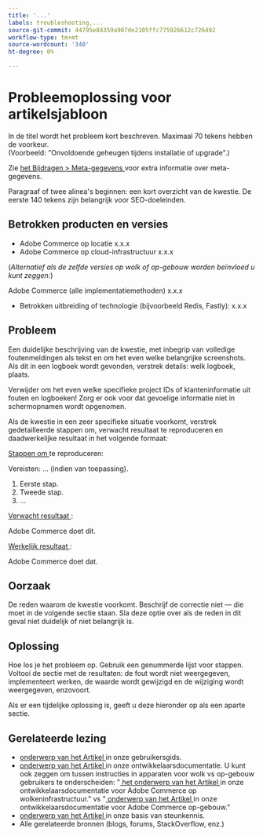 ```yaml
---
title: '...'
labels: troubleshooting,...
source-git-commit: 44795e84359a907de2105ffc775926612c726492
workflow-type: tm+mt
source-wordcount: '340'
ht-degree: 0%

---
```



# Probleemoplossing voor artikelsjabloon

In de titel wordt het probleem kort beschreven. Maximaal 70 tekens hebben de voorkeur.<br/>
(Voorbeeld: &quot;Onvoldoende geheugen tijdens installatie of upgrade&quot;.)

Zie [ het Bijdragen > Meta-gegevens ](../../CONTRIBUTING.md#metadata) voor extra informatie over meta-gegevens.

Paragraaf of twee alinea&#39;s beginnen: een kort overzicht van de kwestie. De eerste 140 tekens zijn belangrijk voor SEO-doeleinden.

## Betrokken producten en versies

* Adobe Commerce op locatie x.x.x
* Adobe Commerce op cloud-infrastructuur x.x.x

(*Alternatief als de zelfde versies op wolk of op-gebouw worden beïnvloed u kunt zeggen:*)

Adobe Commerce (alle implementatiemethoden) x.x.x

* Betrokken uitbreiding of technologie (bijvoorbeeld Redis, Fastly): x.x.x

## Probleem

Een duidelijke beschrijving van de kwestie, met inbegrip van volledige foutenmeldingen als tekst en om het even welke belangrijke screenshots.
Als dit in een logboek wordt gevonden, verstrek details: welk logboek, plaats.

Verwijder om het even welke specifieke project IDs of klanteninformatie uit fouten en logboeken! Zorg er ook voor dat gevoelige informatie niet in schermopnamen wordt opgenomen.

Als de kwestie in een zeer specifieke situatie voorkomt, verstrek gedetailleerde stappen om, verwacht resultaat te reproduceren en daadwerkelijke resultaat in het volgende formaat:

<u> Stappen om </u> te reproduceren:

Vereisten: ... (indien van toepassing).

1. Eerste stap.
1. Tweede stap.
1. ...

<u> Verwacht resultaat </u>:

Adobe Commerce doet dit.

<u> Werkelijk resultaat </u>:

Adobe Commerce doet dat.

## Oorzaak

De reden waarom de kwestie voorkomt. Beschrijf de correctie niet — die moet in de volgende sectie staan. Sla deze optie over als de reden in dit geval niet duidelijk of niet belangrijk is.

## Oplossing

Hoe los je het probleem op. Gebruik een genummerde lijst voor stappen.
Voltooi de sectie met de resultaten: de fout wordt niet weergegeven, implementeert werken, de waarde wordt gewijzigd en de wijziging wordt weergegeven, enzovoort.

Als er een tijdelijke oplossing is, geeft u deze hieronder op als een aparte sectie.

## Gerelateerde lezing

* [ onderwerp van het Artikel ](https://docs.magento.com/user-guide/) in onze gebruikersgids.
* [ onderwerp van het Artikel ](https://devdocs.magento.com) in onze ontwikkelaarsdocumentatie. U kunt ook zeggen om tussen instructies in apparaten voor wolk vs op-gebouw gebruikers te onderscheiden: &quot;[ het onderwerp van het Artikel ](https://devdocs.magento.com) in onze ontwikkelaarsdocumentatie voor Adobe Commerce op wolkeninfrastructuur.&quot; vs &quot;[ onderwerp van het Artikel ](https://devdocs.magento.com) in onze ontwikkelaarsdocumentatie voor Adobe Commerce op-gebouw.&quot;
* [ onderwerp van het Artikel ](https://support.magento.com/hc/en-us) in onze basis van steunkennis.
* Alle gerelateerde bronnen (blogs, forums, StackOverflow, enz.)
